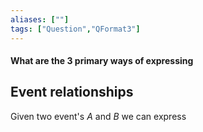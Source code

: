```yaml
---
aliases: [""]
tags: ["Question","QFormat3"]
---
```


#### What are the 3 primary ways of expressing 
## Event relationships

Given two event's $A$ and $B$ we can express 
